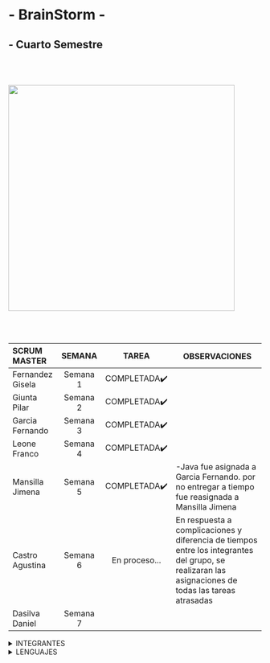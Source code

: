 # - BrainStorm -

## - Cuarto Semestre
</br>

ㅤㅤㅤㅤㅤ
ㅤㅤㅤㅤㅤㅤㅤ<img src="https://github.com/CodeSystem2022/BrainStorm-TercerSemestre/assets/113069344/05c71d0b-876c-4cce-abf7-76f2250003a6>" width="450" height="450" align="center"/>


</br>
</br>

|SCRUM  MASTER    | SEMANA         |    TAREA   |    ㅤOBSERVACIONES               |            
| :---            | :-------:      |:-----:     |         :---                     |               
| Fernandez Gisela | Semana 1      |COMPLETADA✔️|  | 
| Giunta Pilar     | Semana 2      |COMPLETADA✔️|   | 
| Garcia Fernando  | Semana 3      |COMPLETADA✔️|   | 
| Leone Franco     | Semana 4      |COMPLETADA✔️|   | 
| Mansilla Jimena  | Semana 5      |COMPLETADA✔️|  -Java fue asignada a Garcia Fernando. por no entregar a tiempo fue reasignada a Mansilla Jimena | 
| Castro Agustina  | Semana 6      |En proceso... |En respuesta a complicaciones y diferencia de tiempos entre los integrantes del grupo, se realizaran las asignaciones de todas las tareas atrasadas|  
| Dasilva Daniel   | Semana 7      |       |   | 
 

<details><summary>INTEGRANTES</summary>
<p>


```ruby
► Castro Agustina   
► Dasilva Daniel      
► Fernandez Gisela
► Garcia Fernando
► Giunta Pilar 
► Leone Franco
► Mansilla Jimena
```



</p>
</details>
<details><summary>LENGUAJES </summary>
<p>
</br>


<img src="https://github.com/CodeSystem2022/BrainStorm-TercerSemestre/assets/113069344/26f1b700-dbd0-483a-a655-78ce8d80f580>" width="130" height="130" align="left"/>
<img src="https://github.com/CodeSystem2022/BrainStorm-TercerSemestre/assets/113069344/e7a7e4a5-7259-4a38-b027-6ffd736af6fc>" width="150" height="150" align="center"/>
<img src="https://github.com/CodeSystem2022/BrainStorm-TercerSemestre/assets/113069344/07686250-aceb-48fa-95d3-0b951565a184>" width="120" height="120" align="center"/>
<img src="https://github.com/CodeSystem2022/BrainStorm-TercerSemestre/assets/113069344/a86cc743-62a6-4a22-b5a8-e028cb6855e6>" width="120" height="120" align="left"/>

</p>
</details>
